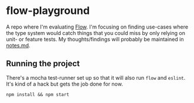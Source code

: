 # flow-playground

A repo where I'm evaluating [Flow](facebook/flow). I'm focusing on finding
use-cases where the type system would catch things that you could miss by only
relying on unit- or feature tests. My thoughts/findings will probably be
maintained in [notes.md](notes.md).

## Running the project

There's a mocha test-runner set up so that it will also run `flow` and
`eslint`.  It's kind of a hack but gets the job done for now.

    npm install && npm start

